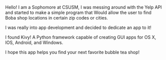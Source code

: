 Hello! I am a Sophomore at CSUSM,
I was messing around with the Yelp API
and started to make a simple program that Would
allow the user to find Boba shop locations in certain
zip codes or cities.

I was really into app development and decided to dedicate an app to it!

I found Kivy! A Python framework capable of creating GUI
apps for OS X, IOS, Android, and Windows.

I hope this app helps you find your next favorite bubble
tea shop!
